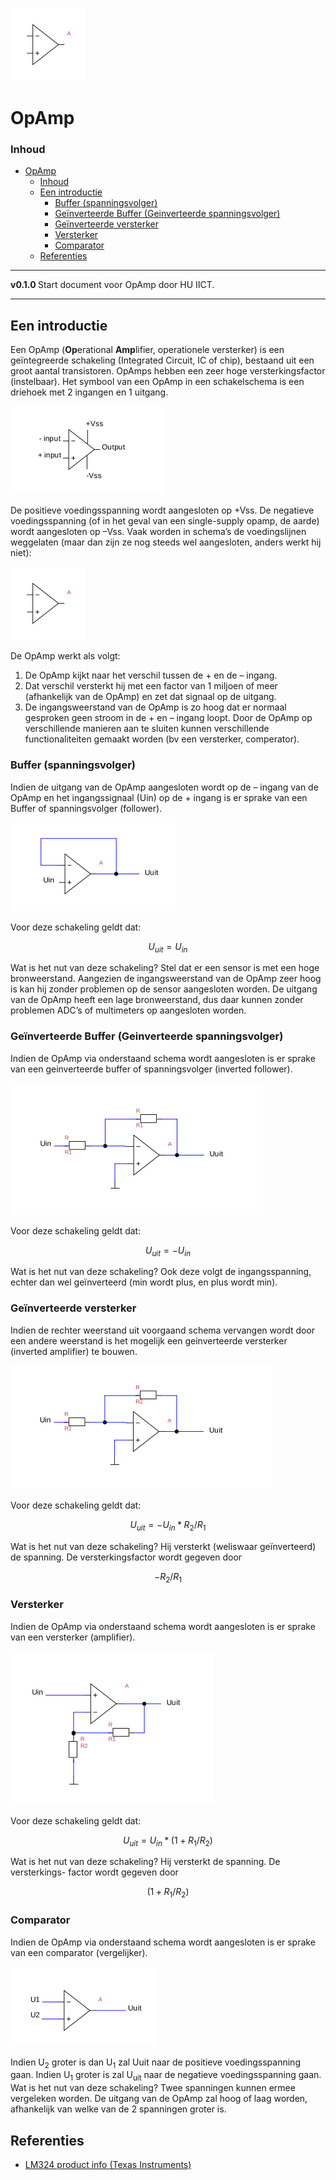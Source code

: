 ![logo](./img/OpAmp.svg) [](logo-id)

# OpAmp[](title-id)

### Inhoud[](toc-id)

- [OpAmp](#opamp)
  - [Inhoud](#inhoud)
  - [Een introductie](#een-introductie)
    - [Buffer (spanningsvolger)](#buffer-spanningsvolger)
    - [Geïnverteerde Buffer (Geinverteerde spanningsvolger)](#geïnverteerde-buffer-geinverteerde-spanningsvolger)
    - [Geïnverteerde versterker](#geïnverteerde-versterker)
    - [Versterker](#versterker)
    - [Comparator](#comparator)
  - [Referenties](#referenties)

---

**v0.1.0 [](version-id)** Start document voor OpAmp door HU IICT[](author-id).

---

## Een introductie

Een OpAmp (**Op**erational **Amp**lifier, operationele versterker) is een geïntegreerde schakeling (Integrated Circuit, IC of chip), bestaand uit een groot aantal transistoren. OpAmps hebben een zeer hoge versterkingsfactor (instelbaar). Het symbool van een OpAmp in een schakelschema is een driehoek met 2 ingangen en 1 uitgang.

![Het symbool voor een OpAmp](./img/OpAmp_Vss.svg)

De positieve voedingsspanning wordt aangesloten op +Vss. De negatieve voedingsspanning (of in het geval van een single-supply opamp, de aarde) wordt aangesloten op –Vss. Vaak worden in schema’s de voedingslijnen weggelaten (maar dan zijn ze nog steeds wel aangesloten, anders werkt hij niet):

![Het symbool voor een OpAmp zonder +Vss en - Vss](./img/OpAmp.svg)

De OpAmp werkt als volgt:

1. De OpAmp kijkt naar het verschil tussen de + en de – ingang.
2. Dat verschil versterkt hij met een factor van 1 miljoen of meer (afhankelijk van de OpAmp) en zet dat signaal op de uitgang.
3. De ingangsweerstand van de OpAmp is zo hoog dat er normaal gesproken geen stroom in de + en – ingang loopt.
Door de OpAmp op verschillende manieren aan te sluiten kunnen verschillende functionaliteiten gemaakt worden (bv een versterker, comperator).

### Buffer (spanningsvolger)

Indien de uitgang van de OpAmp aangesloten wordt op de – ingang van de OpAmp en het ingangssignaal (Uin) op de + ingang is er sprake van een Buffer of spanningsvolger (follower).

![Een OpAmp aangesloten als een buffer (spanningsvolger)](./img/OpAmp_buffer.svg)

Voor deze schakeling geldt dat:

$$
U_{uit} = U_{in}
$$

Wat is het nut van deze schakeling? Stel dat er een sensor is met een hoge bronweerstand. Aangezien de ingangsweerstand van de OpAmp zeer hoog is kan hij zonder problemen op de sensor aangesloten worden. De uitgang van de OpAmp heeft een lage bronweerstand, dus daar kunnen zonder problemen ADC’s of multimeters op aangesloten worden.

### Geïnverteerde Buffer (Geinverteerde spanningsvolger)

Indien de OpAmp via onderstaand schema wordt aangesloten is er sprake van een geinverteerde buffer of spanningsvolger (inverted follower).

![Een OpAmp aangesloten als een geïnverteerde buffer](./img/OpAmp_buffer_inverted.svg)

Voor deze schakeling geldt dat:

$$
U_{uit} = −U_{in}
$$

Wat is het nut van deze schakeling? Ook deze volgt de ingangsspanning, echter dan wel geïnverteerd (min wordt plus, en plus wordt min).

### Geïnverteerde versterker

Indien de rechter weerstand uit voorgaand schema vervangen wordt door een andere weerstand is het mogelijk een geinverteerde versterker (inverted amplifier) te bouwen.

![Een OpAmp aangesloten als een geïnverteerde versterker](./img/OpAmp_buffer_inverted_amplifier.svg)

Voor deze schakeling geldt dat:

$$
U_{uit} = −U_{in} * R_2/R_1
$$

Wat is het nut van deze schakeling? Hij versterkt (weliswaar geïnverteerd) de spanning. De versterkingsfactor wordt gegeven door

$$
-R_2 / R_1
$$

### Versterker

Indien de OpAmp via onderstaand schema wordt aangesloten is er sprake van een versterker (amplifier).

![Een OpAmp aangesloten als een versterker](./img/OpAmp_amplifier.svg)

Voor deze schakeling geldt dat:

$$
U_{uit} = U_{in} * ( 1+ R_1/R_2)
$$

Wat is het nut van deze schakeling? Hij versterkt de spanning. De versterkings- factor wordt gegeven door

$$
( 1+ R_1/R_2)
$$

### Comparator

Indien de OpAmp via onderstaand schema wordt aangesloten is er sprake van een comparator (vergelijker).

![Een OpAmp als comperator](./img/Comperator.svg)

Indien U<sub>2</sub> groter is dan U<sub>1</sub> zal Uuit naar de positieve voedingsspanning gaan. Indien U<sub>1</sub> groter is zal U<sub>uit</sub> naar de negatieve voedingsspanning gaan. Wat  is het nut van deze schakeling? Twee spanningen kunnen ermee vergeleken worden. De uitgang van de OpAmp zal hoog of laag worden, afhankelijk van welke van de 2 spanningen groter is.

## Referenties

- [LM324 product info (Texas Instruments)](https://www.ti.com/product/LM324)
